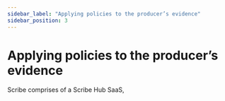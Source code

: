 ```yaml
---
sidebar_label: "Applying policies to the producer’s evidence"
sidebar_position: 3
---
```


# Applying policies to the producer’s evidence

Scribe comprises of a Scribe Hub SaaS, 